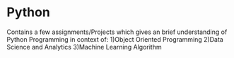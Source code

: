 # Python
Contains a few assignments/Projects which gives an brief understanding of Python Programming in context of:
1)Object Oriented Programming
2)Data Science and Analytics
3)Machine Learning Algorithm
